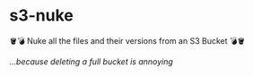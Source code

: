 # s3-nuke
🪣💣 Nuke all the files and their versions from an S3 Bucket 💣🪣

_...because deleting a full bucket is annoying_
